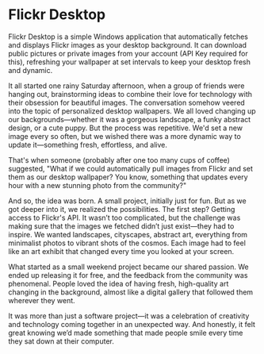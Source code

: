# Flickr Desktop

Flickr Desktop is a simple Windows application that automatically fetches and displays Flickr images as your desktop background. It can download public pictures or private images from your account (API Key required for this), refreshing your wallpaper at set intervals to keep your desktop fresh and dynamic.

It all started one rainy Saturday afternoon, when a group of friends were hanging out, brainstorming ideas to combine their love for technology with their obsession for beautiful images. The conversation somehow veered into the topic of personalized desktop wallpapers. We all loved changing up our backgrounds—whether it was a gorgeous landscape, a funky abstract design, or a cute puppy. But the process was repetitive. We'd set a new image every so often, but we wished there was a more dynamic way to update it—something fresh, effortless, and alive.

That's when someone (probably after one too many cups of coffee) suggested, "What if we could automatically pull images from Flickr and set them as our desktop wallpaper? You know, something that updates every hour with a new stunning photo from the community?"

And so, the idea was born. A small project, initially just for fun. But as we got deeper into it, we realized the possibilities. The first step? Getting access to Flickr's API. It wasn’t too complicated, but the challenge was making sure that the images we fetched didn’t just exist—they had to inspire. We wanted landscapes, cityscapes, abstract art, everything from minimalist photos to vibrant shots of the cosmos. Each image had to feel like an art exhibit that changed every time you looked at your screen.

What started as a small weekend project became our shared passion. We ended up releasing it for free, and the feedback from the community was phenomenal. People loved the idea of having fresh, high-quality art changing in the background, almost like a digital gallery that followed them wherever they went.

It was more than just a software project—it was a celebration of creativity and technology coming together in an unexpected way. And honestly, it felt great knowing we’d made something that made people smile every time they sat down at their computer.
